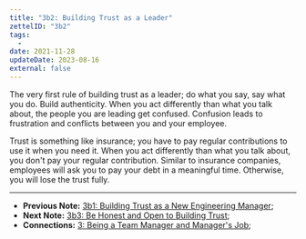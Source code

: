 ```yaml
---
title: "3b2: Building Trust as a Leader"
zettelID: "3b2"
tags:
  -
date: 2021-11-28
updateDate: 2023-08-16
external: false
---
```


The very first rule of building trust as a leader; do what you say, say what you do. Build authenticity. When you act differently than what you talk about, the people you are leading get confused. Confusion leads to frustration and conflicts between you and your employee.

Trust is something like insurance; you have to pay regular contributions to use it when you need it. When you act differently than what you talk about, you don't pay your regular contribution. Similar to insurance companies, employees will ask you to pay your debt in a meaningful time. Otherwise, you will lose the trust fully.

---

- **Previous Note:** [3b1: Building Trust as a New Engineering Manager](/notes/3b1/);
- **Next Note:** [3b3: Be Honest and Open to Building Trust](/notes/3b3/);
- **Connections:** [3: Being a Team Manager and Manager's Job](/notes/3/);
